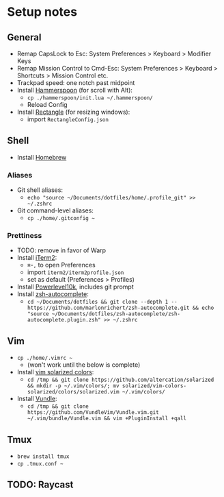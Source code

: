 # Setup notes

## General

* Remap CapsLock to Esc: System Preferences > Keyboard > Modifier Keys
* Remap Mission Control to Cmd-Esc: System Preferences > Keyboard > Shortcuts > Mission Control etc.
* Trackpad speed: one notch past midpoint
* Install [Hammerspoon](https://github.com/Hammerspoon/hammerspoon/releases/latest) (for scroll with Alt):
  - `cp ./hammerspoon/init.lua ~/.hammerspoon/`
  - Reload Config
* Install [Rectangle](https://rectangleapp.com/) (for resizing windows):
  - import `RectangleConfig.json`

## Shell

* Install [Homebrew](https://brew.sh/)

### Aliases
* Git shell aliases:
  - `echo "source ~/Documents/dotfiles/home/.profile_git" >> ~/.zshrc`
* Git command-level aliases:
  - `cp ./home/.gitconfig ~`

### Prettiness
* TODO: remove in favor of Warp
* Install [iTerm2](https://iterm2.com/):
  - `⌘`-`,` to open Preferences
  - import `iterm2/iterm2profile.json`
  - set as default (Preferences > Profiles)
* Install [Powerlevel10k](https://github.com/romkatv/powerlevel10k#manual), includes git prompt
* Install [zsh-autocomplete](https://github.com/marlonrichert/zsh-autocomplete):
  - `cd ~/Documents/dotfiles && git clone --depth 1 -- https://github.com/marlonrichert/zsh-autocomplete.git && echo "source ~/Documents/dotfiles/zsh-autocomplete/zsh-autocomplete.plugin.zsh" >> ~/.zshrc`

## Vim

* `cp ./home/.vimrc ~`
  - (won't work until the below is complete)
* Install [vim solarized colors](https://github.com/altercation/solarized/tree/master/vim-colors-solarized):
  - `cd /tmp && git clone https://github.com/altercation/solarized && mkdir -p ~/.vim/colors/; mv solarized/vim-colors-solarized/colors/solarized.vim ~/.vim/colors/`
* Install [Vundle](https://github.com/VundleVim/Vundle.vim#quick-start):
  - `cd /tmp && git clone https://github.com/VundleVim/Vundle.vim.git ~/.vim/bundle/Vundle.vim && vim +PluginInstall +qall`

## Tmux

* `brew install tmux`
* `cp .tmux.conf ~`

## TODO: Raycast
